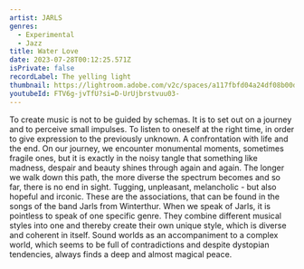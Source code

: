 ```yaml
---
artist: JARLS
genres:
  - Experimental
  - Jazz
title: Water Love
date: 2023-07-28T00:12:25.571Z
isPrivate: false
recordLabel: The yelling light
thumbnail: https://lightroom.adobe.com/v2c/spaces/a117fbfd04a24df08b00dc7343422215/assets/ab2c4772357618ab494cc91bf68ca9b8/revisions/98fa7e4472be441eae78e4294f931e35/renditions/c696b9d613816736758464bdd006f74e
youtubeId: FTV6g-jvTfU?si=D-UrUjbrstvuu03-
---
```

<!--StartFragment-->

To create music is not to be guided by schemas. It is to set out on a journey and to perceive small impulses. To listen to oneself at the right time, in order to give expression to the previously unknown. A confrontation with life and the end. On our journey, we encounter monumental moments, sometimes fragile ones, but it is exactly in the noisy tangle that something like madness, despair and beauty shines through again and again. The longer we walk down this path, the more diverse the spectrum becomes and so far, there is no end in sight. Tugging, unpleasant, melancholic - but also hopeful and irconic. These are the associations, that can be found in the songs of the band Jarls from Winterthur. When we speak of Jarls, it is pointless to speak of one specific genre. They combine different musical styles into one and thereby create their own unique style, which is diverse and coherent in itself. Sound worlds as an accompaniment to a complex world, which seems to be full of contradictions and despite dystopian tendencies, always finds a deep and almost magical peace.

<!--EndFragment-->